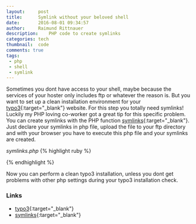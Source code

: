 ```yaml
---
layout:     post
title:      Symlink without your beloved shell
date:       2016-08-01 09:34:57
author:     Raimund Rittnauer
description:    PHP code to create symlinks
categories: tech
thumbnail:  code
comments: true
tags:
 - php
 - shell
 - symlink
---
```


Sometimes you dont have access to your shell, maybe because the services of your hoster only includes ftp or whatever the reason is.
But you want to set up a clean installation environment for your [typo3][1]{:target="_blank"} website. For this step you totally need symlinks!
Luckily my PHP loving co-worker got a great tip for this specific problem.
You can create symlinks with the PHP function [symlinks][2]{:target="_blank"}. Just declare your symlinks in php file, upload the file to
your ftp directory and with your browser you have to execute this php file and your symlinks are created.

_symlinks.php_
{% highlight ruby %}
<?php
    symlink ( "typo3_src/index.php", "index.php" );
?>
{% endhighlight %}

Now you can perform a clean typo3 installation, unless you dont get problems with other php settings during your typo3 installation check.

### Links

- [typo3][1]{:target="_blank"}
- [symlinks][2]{:target="_blank"}

[1]: https://docs.typo3.org/typo3cms/InstallationGuide/QuickInstall/GetAndUnpack/Index.html
[2]: http://php.net/manual/en/function.symlink.php